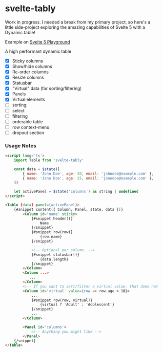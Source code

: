 # svelte-tably

Work in progress. I needed a break from my primary project, so here's a little side-project exploring the amazing capabilities of Svelte 5 with a Dynamic table!

Example on [Svelte 5 Playground](https://svelte.dev/playground/a16d71c97445455e80a55b77ec1cf915?version=5)

A high performant dynamic table

- [x] Sticky columns
- [x] Show/hide columns
- [x] Re-order columns
- [x] Resize columns
- [x] Statusbar
- [x] "Virtual" data (for sorting/filtering)
- [x] Panels
- [x] Virtual elements
- [ ] sorting
- [ ] select
- [ ] filtering
- [ ] orderable table
- [ ] row context-menu
- [ ] dropout section

### Usage Notes

```html
<script lang='ts'>
    import Table from 'svelte-tably'

    const data = $state([
        { name: 'John Doe', age: 30, email: 'johndoe@example.com' },
        { name: 'Jane Doe', age: 25, email: 'janedoe@example.com' },
    ])

	let activePanel = $state('columns') as string | undefined
</script>

<Table {data} panel={activePanel}>
    {#snippet content({ Column, Panel, state, data })}
        <Column id='name' sticky>
		    {#snippet header()}
			    Name
			{/snippet}
		    {#snippet row(row)}
			    {row.name}
			{/snippet}

			<!-- Optional per column. -->
		    {#snippet statusbar()}
			    {data.length}
			{/snippet}
		</Column>
		<Column ...>
		   ...
		</Column>
		<!-- If you want to sort/filter a virtual value, that does not exist in the data -->
		<Column id='virtual' value={row => row.age > 18}>
			...
			{#snippet row(row, virtual)}
			    {virtual ? 'Adult' : 'Adolescent'}
			{/snippet}
			...
		</Column>

		<Panel id='columns'>
			<!-- Anything you might like -->
		</Panel>
    {/snippet}
</Table>
```